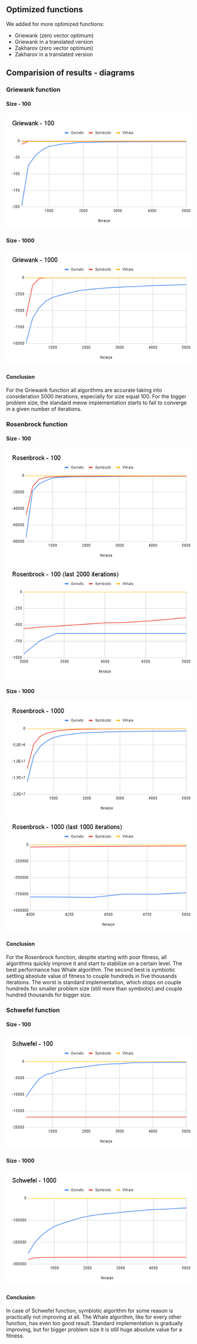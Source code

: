 ## Optimized functions

We added for more optimized functions:
- Griewank (zero vector optimum)
- Griewank in a translated version
- Zakharov (zero vector optimum)
- Zakharov in a translated version

## Comparision of results - diagrams

### Griewank function
#### Size - 100
![alt text](raport_diagrams/Griewank%20-%20100.png)
#### Size - 1000
![alt text](raport_diagrams/Griewank%20-%201000.png)
#### Conclusion
For the Griewank function all algorithms are accurate taking into consideration 5000 iterations, especially for size equal 100. For the bigger problem size, the standard meow implementation starts to fail to converge in a given number of iterations.

### Rosenbrock function
#### Size - 100
![alt text](raport_diagrams/Rosenbrock%20-%20100.png)
![alt text](raport_diagrams/Rosenbrock%20-%20100%20(last%202000%20iterations).png)
#### Size - 1000
![alt text](raport_diagrams/Rosenbrock%20-%201000.png)
![alt text](raport_diagrams/Rosenbrock%20-%201000%20(last%201000%20iterations).png)
#### Conclusion
For the Rosenbrock function, despite starting with poor fitness, all algorithms quickly improve it and start to stabilize on a certain level. The best performance has Whale algorithm. The second best is symbiotic settling absolute value of fitness to couple hundreds in five thousands iterations. The worst is standard implementation, which stops on couple hundreds for smaller problem size (still more than symbiotic) and couple hundred thousands for bigger size.

### Schwefel function
#### Size - 100
![alt text](raport_diagrams/Schwefel%20-%20100.png)
#### Size - 1000
![alt text](raport_diagrams/Schwefel%20-%201000.png)
#### Conclusion
In case of Schwefel function, symbiotic algorithm for some reason is practically not improving at all. The Whale algorithm, like for every other function, has even too good result. Standard implementation is gradually improving, but for bigger problem size it is still huge absolute value for a fitness.
